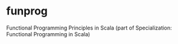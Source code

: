 # funprog
Functional Programming Principles in Scala (part of Specialization: Functional Programming in Scala)
